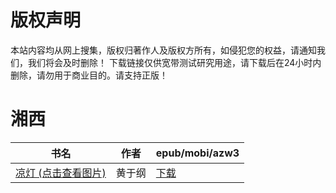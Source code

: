 # 版权声明

本站内容均从网上搜集，版权归著作人及版权方所有，如侵犯您的权益，请通知我们，我们将会及时删除！ 下载链接仅供宽带测试研究用途，请下载后在24小时内删除，请勿用于商业目的。请支持正版！

# 湘西

| 书名 | 作者 | epub/mobi/azw3 |
| --- | --- | --- |
| [凉灯 (点击查看图片)](https://www.dushupai.com/attachment/2024/06/08/062af6828efb3ac1.jpg) | 黄于纲 | [下载](https://url89.ctfile.com/f/31084289-1357044739-fc0da7?p=8866) |
